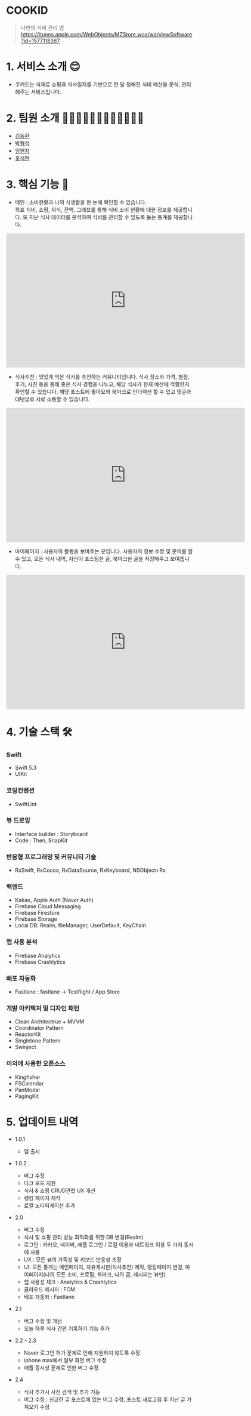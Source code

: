 # COOKID

> 나만의 식비 관리 앱
> https://itunes.apple.com/WebObjects/MZStore.woa/wa/viewSoftware?id=1577118367

# 1. 서비스 소개 😊

* 쿠키드는 식재료 쇼핑과 식사일지를 기반으로 한 달 정해진 식비 예산을 분석, 관리해주는 서비스입니다. 

# 2. 팀원 소개 👩🏻‍💻🧑🏻‍💻👨🏻‍💻🧑🏻‍💻

* [김동환](https://github.com/supersupremekim)
* [박형석](https://github.com/Developer-Paul-t)
* [임현지](https://github.com/leemyeonji)
* [홍석현](https://github.com/Derek1119)

# 3. 핵심 기능 📱

* 메인 : 소비현황과 나의 식생활을 한 눈에 확인할 수 있습니다.<br/> 목표 식비, 쇼핑, 외식, 잔액, 그래프를 통해 식비 소비 현황에 대한 정보를 제공합니다. 또 지난 식사 데이터를 분석하여 식비를 관리할 수 있도록 돕는 통계를 제공합니다.

<iframe width="640" height="360" src="https://youtu.be/_xoOTyBvccA" frameborder="0" gesture="media" allowfullscreen=""></iframe>

* 식사추천 : 맛있게 먹은 식사를 추천하는 커뮤니티입니다. 식사 장소와 가격, 별점, 후기, 사진 등을 통해 좋은 식사 경험을 나누고, 해당 식사가 현재 예산에 적합한지 확인할 수 있습니다. 해당 포스트에 좋아요와 북마크로 인터렉션 할 수 있고 댓글과 대댓글로 서로 소통할 수 있습니다.

<iframe width="640" height="360" src="https://youtu.be/HmcKmbjdrBk" frameborder="0" gesture="media" allowfullscreen=""></iframe>

* 마이페이지 : 사용자의 활동을 보여주는 곳입니다. 사용자의 정보 수정 및 문의를 할 수 있고, 모든 식사 내역, 자신이 포스팅한 글, 북마크한 글을 저장해주고 보여줍니다.

<iframe width="640" height="360" src="https://youtu.be/qDYA15srJDM" frameborder="0" gesture="media" allowfullscreen=""></iframe>

# 4. 기술 스택 🛠

### Swift
* Swift 5.3
* UIKit

### 코딩컨벤션
* SwiftLint

### 뷰 드로잉
* Interface builder : Storyboard
* Code : Then, SnapKit

### 반응형 프로그래밍 및 커뮤니티 기술
* RxSwift, RxCocoa, RxDataSource, RxKeyboard, NSObject+Rx

### 백앤드
* Kakao, Apple Auth (Naver Auth)
* Firebase Cloud Messaging
* Firebase Firestore
* Firebase Storage
* Local DB: Realm, fileManager, UserDefault, KeyChain

### 앱 사용 분석
* Firebase Analytics
* Firebase Crashlytics

### 배포 자동화
* Fastlane : fastlane -> Testflight / App Store

### 개발 아키텍처 및 디자인 패턴
* Clean Architectrue + MVVM
* Coordinator Pattern
* ReactorKit
* Singletone Pattern
* Swinject

### 이외에 사용한 오픈소스
* Kingfisher
* FSCalendar
* PanModal
* PagingKit

# 5. 업데이트 내역

* 1.0.1<br/>
    * 앱 출시

* 1.0.2<br/>
    * 버그 수정
    * 다크 모드 지원
    * 식사 & 쇼핑 CRUD관련 UX 개선
    * 랭킹 페이지 제작
    * 로컬 노티피케이션 추가

* 2.0<br/>
    * 버그 수정
    * 식사 및 쇼핑 관리 성능 최적화를 위한 DB 변경(Realm)
    * 로그인 : 카카오, 네이버, 애플 로그인 / 로컬 이용과 네트워크 이용 두 가지 동시에 사용
    * UX : 모든 뷰의 가독성 및 키보드 반응성 조정
    * UI: 모든 통계는 메인페이지, 자유게시판(식사추천) 제작, 랭킹페이지 변경, 마이페이지(나의 모든 소비, 프로필, 북마크, 나의 글, 레시피는 뷰만)
    * 앱 사용성 체크 : Analytics & Crashlytics
    * 클라우드 메시지 : FCM
    * 배포 자동화 : Fastlane

* 2.1<br/>
    * 버그 수정 및 개선
    * 오늘 하루 식사 간편 기록하기 기능 추가

* 2.2 - 2.3 <br/>
    * Naver 로그인 허가 문제로 인해 지원하지 않도록 수정
    * iphone max에서 일부 화면 버그 수정
    * 애플 동시성 문제로 인한 버그 수정

* 2.4<br/>
    * 식사 추가시 사진 검색 및 추가 기능
    * 버그 수정 : 신고한 글 포스트에 있는 버그 수정, 포스트 새로고침 후 지난 글 가져오기 수정



